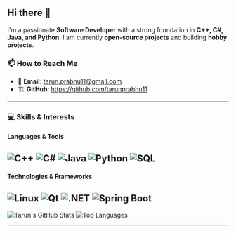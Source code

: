 ## Hi there 👋

I'm a passionate **Software Developer** with a strong foundation in **C++, C#, Java, and Python**. I am currently **open-source projects** and building **hobby projects**.  

### 📫 How to Reach Me  
- 📧 **Email**: tarun.prabhu11@gmail.com    
- 🏗 **GitHub**: https://github.com/tarunprabhu11
---
### 💻 Skills & Interests  
#### **Languages & Tools**  
![C++](https://img.shields.io/badge/C++-00599C?style=for-the-badge&logo=c%2B%2B&logoColor=white)   ![C#](https://img.shields.io/badge/C%23-239120?style=for-the-badge&logo=c-sharp&logoColor=white) ![Java](https://img.shields.io/badge/Java-007396?style=for-the-badge&logo=java&logoColor=white)  ![Python](https://img.shields.io/badge/Python-3776AB?style=for-the-badge&logo=python&logoColor=white)  ![SQL](https://img.shields.io/badge/SQL-4479A1?style=for-the-badge&logo=postgresql&logoColor=white)  
---
#### **Technologies & Frameworks**  
![Linux](https://img.shields.io/badge/Linux-FCC624?style=for-the-badge&logo=linux&logoColor=black)  ![Qt](https://img.shields.io/badge/Qt-41CD52?style=for-the-badge&logo=qt&logoColor=white)  ![.NET](https://img.shields.io/badge/.NET-512BD4?style=for-the-badge&logo=dotnet&logoColor=white) ![Spring Boot](https://img.shields.io/badge/Spring%20Boot-6DB33F?style=for-the-badge&logo=spring-boot&logoColor=white)  
---
![Tarun's GitHub Stats](https://github-readme-stats.vercel.app/api?username=tarunprabhu11&show_icons=true&theme=tokyonight)  ![Top Languages](https://github-readme-stats.vercel.app/api/top-langs/?username=tarunprabhu11&layout=compact&theme=tokyonight)  

---
